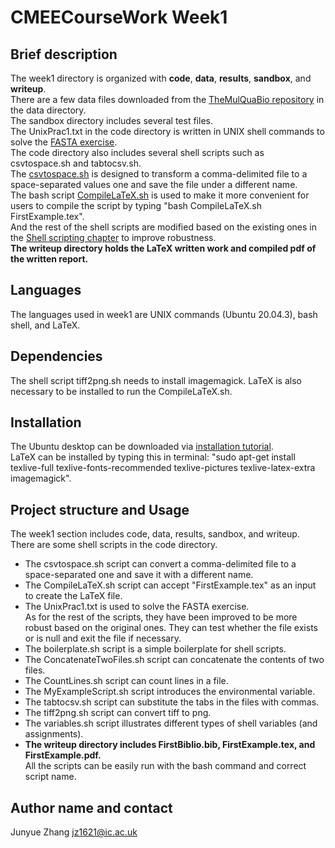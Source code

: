 # CMEECourseWork Week1
## Brief description
The week1 directory is organized with **code**, **data**, **results**, **sandbox**, and **writeup**.  
There are a few data files downloaded from the [TheMulQuaBio repository](https://github.com/mhasoba/TheMulQuaBio) in the data directory.  
The sandbox directory includes several test files.  
The UnixPrac1.txt in the code directory is written in UNIX shell commands to solve the [FASTA exercise](https://mhasoba.github.io/TheMulQuaBio/notebooks/01-Unix.html#fasta-exercise).  
The code directory also includes several shell scripts such as csvtospace.sh and tabtocsv.sh.  
The [csvtospace.sh](https://mhasoba.github.io/TheMulQuaBio/notebooks/02-ShellScripting.html#a-new-shell-script) is designed to transform a comma-delimited file to a space-separated values one and save the file under a different name.  
The bash script [CompileLaTeX.sh](https://mhasoba.github.io/TheMulQuaBio/notebooks/04-LaTeX.html#first-latex-example) is used to make it more convenient for users to compile the script by typing "bash CompileLaTeX.sh FirstExample.tex".  
And the rest of the shell scripts are modified based on the existing ones in the [Shell scripting chapter](https://mhasoba.github.io/TheMulQuaBio/notebooks/02-ShellScripting.html#a-useful-shell-scripting-example) to improve robustness.  
**The writeup directory holds the LaTeX written work and compiled pdf of the written report.**
## Languages
The languages used in week1 are UNIX commands (Ubuntu 20.04.3), bash shell, and LaTeX.

## Dependencies
The shell script tiff2png.sh needs to install imagemagick. LaTeX is also necessary to be installed to run the CompileLaTeX.sh.

## Installation
The Ubuntu desktop can be downloaded via [installation tutorial](https://ubuntu.com/tutorials/install-ubuntu-desktop#1-overview).  
LaTeX can be installed by typing this in terminal: "sudo apt-get install texlive-full texlive-fonts-recommended texlive-pictures texlive-latex-extra imagemagick".

## Project structure and Usage
The week1 section includes code, data, results, sandbox, and writeup. There are some shell scripts in the code directory. 
+ The csvtospace.sh script can convert a comma-delimited file to a space-separated one and save it with a different name. 
+ The CompileLaTeX.sh script can accept "FirstExample.tex" as an input to create the LaTeX file.
+ The UnixPrac1.txt is used to solve the FASTA exercise.  
As for the rest of the scripts, they have been improved to be more robust based on the original ones. They can test whether the file exists or is null and exit the file if necessary.
+ The boilerplate.sh script is a simple boilerplate for shell scripts.
+ The ConcatenateTwoFiles.sh script can concatenate the contents of two files.
+ The CountLines.sh script can count lines in a file.
+ The MyExampleScript.sh script introduces the environmental variable.
+ The tabtocsv.sh script can substitute the tabs in the files with commas.
+ The tiff2png.sh script can convert tiff to png.
+ The variables.sh script illustrates different types of shell variables (and assignments).
+ **The writeup directory includes FirstBiblio.bib, FirstExample.tex, and FirstExample.pdf.**  
All the scripts can be easily run with the bash command and correct script name.

## Author name and contact
Junyue Zhang jz1621@ic.ac.uk

